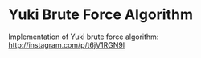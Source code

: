 Yuki Brute Force Algorithm
================
Implementation of Yuki brute force algorithm: http://instagram.com/p/t6jV1RGN9l
